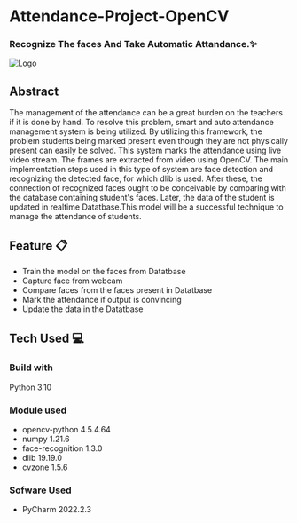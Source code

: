 
# Attendance-Project-OpenCV

### Recognize The faces And Take Automatic Attandance.✨

![Logo](https://www.ramco.com/hs-fs/hubfs/facial-recognition.jpg?width=650&height=550&name=facial-recognition.jpg)

## Abstract
The management of the attendance can be a great burden on the teachers if it is done by hand. To resolve this problem, smart and auto attendance management system is being utilized. By utilizing this framework, the problem students being marked present even though they are not physically present can easily be solved. This system marks the attendance using live video stream. The frames are extracted from video using OpenCV. The main implementation steps used in this type of system are face detection and recognizing the detected face, for which dlib is used. After these, the connection of recognized faces ought to be conceivable by comparing with the database containing student's faces. Later, the data of the student is updated in realtime Datatbase.This model will be a successful technique to manage the attendance of students.

## Feature 📋
- Train the model on the faces from Datatbase
- Capture face from webcam
- Compare faces from the faces present in Datatbase
- Mark the attendance if output is convincing
- Update the data in the Datatbase

## Tech Used 💻

### Build with

Python 3.10

### Module used

- opencv-python 4.5.4.64
- numpy 1.21.6
- face-recognition 1.3.0
- dlib 19.19.0
- cvzone 1.5.6

### Sofware Used
- PyCharm 2022.2.3

